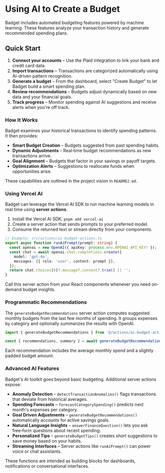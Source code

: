 # Using AI to Create a Budget

Badget includes automated budgeting features powered by machine learning. These features analyze your transaction history and generate recommended spending plans.

## Quick Start

1. **Connect your accounts** – Use the Plaid integration to link your bank and credit card data.
2. **Import transactions** – Transactions are categorized automatically using AI-driven pattern recognition.
3. **Generate a budget** – From the dashboard, select "Create Budget" to let Badget build a smart spending plan.
4. **Review recommendations** – Budgets adjust dynamically based on new data and your financial goals.
5. **Track progress** – Monitor spending against AI suggestions and receive alerts when you're off track.

### How It Works

Badget examines your historical transactions to identify spending patterns. It then provides:

- **Smart Budget Creation** – Budgets suggested from past spending habits.
- **Dynamic Adjustments** – Real‑time budget recommendations as new transactions arrive.
- **Goal Alignment** – Budgets that factor in your savings or payoff targets.
- **Optimization Alerts** – Suggestions to reallocate funds when opportunities arise.

These capabilities are outlined in the project vision in `README2.md`.

### Using Vercel AI

Badget can leverage the Vercel AI SDK to run machine learning models in real time using **server actions**.

1. Install the Vercel AI SDK: `pnpm add vercel-ai`
2. Create a server action that sends prompts to your preferred model.
3. Consume the returned text or stream directly from your components.

```ts
// Example: src/actions/ai-budget-actions.ts
export async function runAiPrompt(prompt: string) {
  const openai = new OpenAI({ apiKey: process.env.OPENAI_API_KEY! });
  const chat = await openai.chat.completions.create({
    model: 'gpt-4o',
    messages: [{ role: 'user', content: prompt }],
  });
  return chat.choices[0]?.message?.content?.trim() || '';
}
```

Call this server action from your React components whenever you need on-demand budget insights.

### Programmatic Recommendations

The `generateBudgetRecommendations` server action computes suggested monthly budgets from the last few months of spending. It groups expenses by category and optionally summarizes the results with OpenAI.

```ts
import { generateBudgetRecommendations } from '@/actions/ai-budget-actions';

const { recommendations, summary } = await generateBudgetRecommendations(3);
```

Each recommendation includes the average monthly spend and a slightly padded budget amount.

### Advanced AI Features

Badget's AI toolkit goes beyond basic budgeting. Additional server actions expose:

- **Anomaly Detection** – `detectTransactionAnomalies()` flags transactions that deviate from historical averages.
- **Spending Forecasts** – `forecastCategorySpending()` predicts next month's expenses per category.
- **Goal Driven Adjustments** – `generateBudgetRecommendations()` automatically accounts for active savings goals.
- **Natural Language Insights** – `answerFinanceQuestion()` lets you ask free‑form questions about recent spending.
- **Personalized Tips** – `generateBudgetTips()` creates short suggestions to save money based on your habits.
- **Streaming Interfaces** – Server actions like `runAiPrompt()` can power voice or chat assistants.

These functions are intended as building blocks for dashboards, notifications or conversational interfaces.
